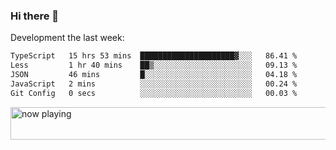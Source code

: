 ### Hi there 👋

Development the last week:
<!--START_SECTION:waka-->

```txt
TypeScript   15 hrs 53 mins  █████████████████████▓░░░   86.41 %
Less         1 hr 40 mins    ██▒░░░░░░░░░░░░░░░░░░░░░░   09.13 %
JSON         46 mins         █░░░░░░░░░░░░░░░░░░░░░░░░   04.18 %
JavaScript   2 mins          ░░░░░░░░░░░░░░░░░░░░░░░░░   00.24 %
Git Config   0 secs          ░░░░░░░░░░░░░░░░░░░░░░░░░   00.03 %
```

<!--END_SECTION:waka-->

<!--
**JASONPANGGO/jasonpanggo** is a ✨ _special_ ✨ repository because its `README.md` (this file) appears on your GitHub profile.

Here are some ideas to get you started:

- 🔭 I’m currently working on ...
- 🌱 I’m currently learning ...
- 👯 I’m looking to collaborate on ...
- 🤔 I’m looking for help with ...
- 💬 Ask me about ...
- 📫 How to reach me: ...
- 😄 Pronouns: ...
- ⚡ Fun fact: ...
-->

<a href="https://volt.fm/user/q8yd9e79csfr57rt" target="_blank"><img src="https://spotify-badge-egoist.vercel.app/api/now-playing" width="540" height="52" alt="now playing"></a>
